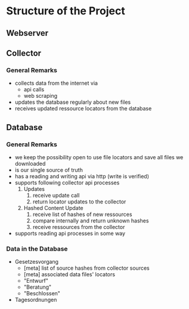 # Structure of the Project
## Webserver
## Collector
### General Remarks
- collects data from the internet via 
    - api calls
    - web scraping
- updates the database regularly about new files
- receives updated ressource locators from the database

## Database
### General Remarks
- we keep the possibility open to use file locators and save all files we downloaded
- is our single source of truth
- has a reading and writing api via http (write is verified)
- supports following collector api processes
    1. Updates
        1. receive update call
        2. return locator updates to the collector
    2. Hashed Content Update
        1. receive list of hashes of new ressources
        2. compare internally and return unknown hashes
        3. receive ressources from the collector
- supports reading api processes in some way
### Data in the Database
- Gesetzesvorgang
    - [meta] list of source hashes from collector sources
    - [meta] associated data files' locators
    - "Entwurf"
    - "Beratung"
    - "Beschlossen"
- Tagesordnungen
